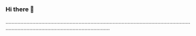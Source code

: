 ### Hi there 👋

..................................................................................................................................................................................................